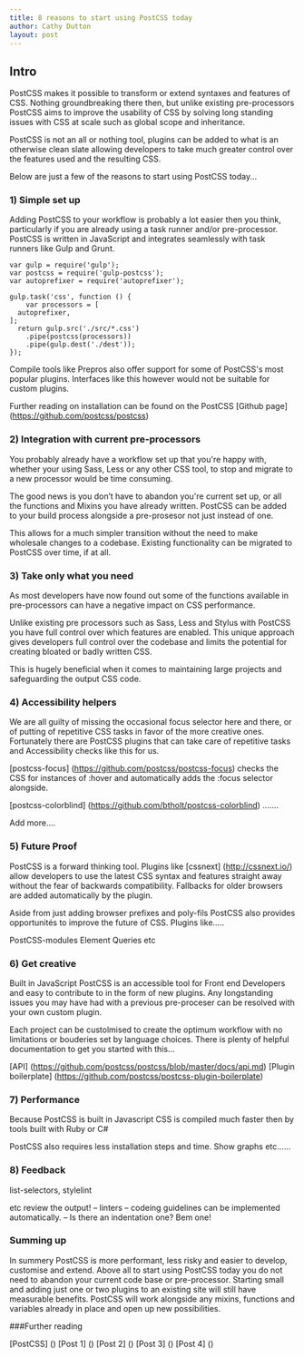 ```yaml
---
title: 8 reasons to start using PostCSS today
author: Cathy Dutton
layout: post
---
```



<h2 class="heading">Intro</h2>

PostCSS makes it possible to transform or extend syntaxes and features of CSS.
Nothing groundbreaking there then, but unlike existing pre-processors PostCSS aims to improve
the usability of CSS by solving long standing issues with CSS at scale such as global scope and inheritance.

PostCSS is not an all or nothing tool, plugins can be added to what is an otherwise clean slate allowing
developers to take much greater control over the features used and the resulting CSS.

Below are just a few of the reasons to start using PostCSS today...

### 1) Simple set up

Adding PostCSS to your workflow is probably a lot easier then you think, particularly if you are already
using a task runner and/or pre-processor. PostCSS is written in JavaScript and integrates seamlessly with task runners like Gulp and Grunt.

```
var gulp = require('gulp');
var postcss = require('gulp-postcss');
var autoprefixer = require('autoprefixer');

gulp.task('css', function () {
	var processors = [
  autoprefixer,
];
  return gulp.src('./src/*.css')
    .pipe(postcss(processors))
    .pipe(gulp.dest('./dest'));
});
```

Compile tools like Prepros also offer support for some of PostCSS's most popular plugins.
Interfaces like this however would not be suitable for custom plugins.

Further reading on installation can be found on the PostCSS [Github page] (https://github.com/postcss/postcss)


### 2) Integration with current pre-processors

You probably already have a workflow set up that you're happy with, whether your using Sass, Less or any other CSS tool,
to stop and migrate to a new processor would be time consuming.

The good news is you don’t have to abandon you're current set up, or all the functions
and Mixins you have already written. PostCSS can be added to your build process alongside a
pre-prosesor not just instead of one.

This allows for a much simpler transition without the need to make wholesale changes to a codebase.
Existing functionality can be migrated to PostCSS over time, if at all.


### 3) Take only what you need

As most developers have now found out some of the functions available in pre-processors
can have a negative impact on CSS performance.

Unlike existing pre processors such as Sass, Less and Stylus with PostCSS you have full control over which features are enabled.
This unique approach gives developers full control over the codebase and limits the potential for creating bloated or badly written CSS.

This is hugely beneficial when it comes to maintaining large projects and safeguarding the output CSS code.

### 4) Accessibility helpers

We are all guilty of missing the occasional focus selector here and there, or of putting of repetitive CSS tasks in favor of the
more creative ones. Fortunately there are PostCSS plugins that can take care of repetitive tasks and Accessibility checks like this for us.

[postcss-focus] (https://github.com/postcss/postcss-focus) checks the CSS for instances of :hover and automatically adds the :focus selector
alongside.

[postcss-colorblind] (https://github.com/btholt/postcss-colorblind) .......

Add more....


### 5) Future Proof

PostCSS is a forward thinking tool. Plugins like [cssnext] (http://cssnext.io/) allow developers to use the latest CSS syntax
and features straight away without the fear of backwards compatibility. Fallbacks for older browsers are added automatically
by the plugin.

Aside from just adding browser prefixes and poly-fils PostCSS also provides opportunités to improve the future of CSS.
Plugins like.....

PostCSS-modules
Element Queries
etc

### 6) Get creative

Built in JavaScript PostCSS is an accessible tool for Front end Developers and easy to contribute to in the form
of new plugins. Any longstanding issues you may have had with a previous pre-proceser can be resolved with your
own custom plugin.

Each project can be custolmised to create the optimum workflow with no limitations or bouderies set by language choices.
There is plenty of helpful documentation to get you started with this...

[API] (https://github.com/postcss/postcss/blob/master/docs/api.md)
[Plugin boilerplate] (https://github.com/postcss/postcss-plugin-boilerplate)


### 7) Performance

Because PostCSS is built in Javascript CSS is compiled much faster then by tools built with Ruby or C#

PostCSS also requires less installation steps and time.
Show graphs etc......



### 8) Feedback

list-selectors, stylelint

 etc review the output! – linters – codeing guidelines can be implemented automatically. –
 Is there an indentation one? Bem one!


### Summing up

In summery PostCSS is more performant, less risky and easier to develop, customise and extend. Above all to start using
PostCSS today you do not need to abandon your current code base or pre-processor. Starting small and adding just one
or two plugins to an existing site will still have measurable benefits. PostCSS will work alongside any mixins, functions
and variables already in place and open up new possibilities.



###Further reading

[PostCSS] ()
[Post 1] ()
[Post 2] ()
[Post 3] ()
[Post 4] ()
